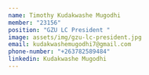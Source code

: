 ```yaml
---
name: Timothy Kudakwashe Mugodhi
member: "23156"
position: "GZU LC President "
image: assets/img/gzu-lc-president.jpg
email: kudakwashemugodhi7@gmail.com
phone-number: "+263782589484"
linkedin: Kudakwashe Mugodhi
---
```

